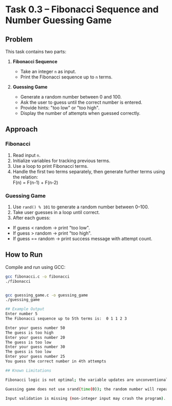 # Task 0.3 – Fibonacci Sequence and Number Guessing Game

## Problem
This task contains two parts:
1. **Fibonacci Sequence**  
   - Take an integer `n` as input.  
   - Print the Fibonacci sequence up to `n` terms.  

2. **Guessing Game**  
   - Generate a random number between 0 and 100.  
   - Ask the user to guess until the correct number is entered.  
   - Provide hints: "too low" or "too high".  
   - Display the number of attempts when guessed correctly.  

## Approach

### Fibonacci
1. Read input `n`.  
2. Initialize variables for tracking previous terms.  
3. Use a loop to print Fibonacci terms.  
4. Handle the first two terms separately, then generate further terms using the relation:  
F(n) = F(n-1) + F(n-2)


### Guessing Game
1. Use `rand() % 101` to generate a random number between 0–100.  
2. Take user guesses in a loop until correct.  
3. After each guess:  
- If guess < random → print "too low".  
- If guess > random → print "too high".  
- If guess == random → print success message with attempt count.  

## How to Run
Compile and run using GCC:
```bash
gcc fibonacci.c -o fibonacci
./fibonacci


gcc guessing_game.c -o guessing_game
./guessing_game

## Example Output
Enter number 5
The Fibonacci sequence up to 5th terms is:  0 1 1 2 3 

Enter your guess number 50
The guess is too high
Enter your guess number 20
The guess is too low
Enter your guess number 30
The guess is too low
Enter your guess number 25
You guess the correct number in 4th attempts

## Known Limitations

Fibonacci logic is not optimal; the variable updates are unconventional. For larger n, results may not be accurate.

Guessing game does not use srand(time(0)); the random number will repeat between runs.

Input validation is missing (non-integer input may crash the program).